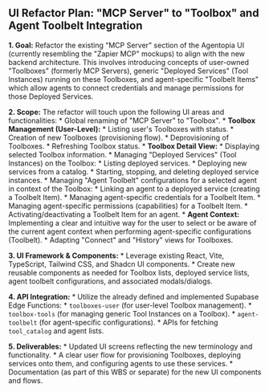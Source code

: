 ## UI Refactor Plan: "MCP Server" to "Toolbox" and Agent Toolbelt Integration

**1. Goal:**
Refactor the existing "MCP Server" section of the Agentopia UI (currently resembling the "Zapier MCP" mockups) to align with the new backend architecture. This involves introducing concepts of user-owned "Toolboxes" (formerly MCP Servers), generic "Deployed Services" (Tool Instances) running on these Toolboxes, and agent-specific "Toolbelt Items" which allow agents to connect credentials and manage permissions for those Deployed Services.

**2. Scope:**
The refactor will touch upon the following UI areas and functionalities:
    *   Global renaming of "MCP Server" to "Toolbox".
    *   **Toolbox Management (User-Level):**
        *   Listing user's Toolboxes with status.
        *   Creation of new Toolboxes (provisioning flow).
        *   Deprovisioning of Toolboxes.
        *   Refreshing Toolbox status.
    *   **Toolbox Detail View:**
        *   Displaying selected Toolbox information.
        *   Managing "Deployed Services" (Tool Instances) on the Toolbox:
            *   Listing deployed services.
            *   Deploying new services from a catalog.
            *   Starting, stopping, and deleting deployed service instances.
        *   Managing "Agent Toolbelt" configurations for a selected agent in context of the Toolbox:
            *   Linking an agent to a deployed service (creating a Toolbelt Item).
            *   Managing agent-specific credentials for a Toolbelt Item.
            *   Managing agent-specific permissions (capabilities) for a Toolbelt Item.
            *   Activating/deactivating a Toolbelt Item for an agent.
    *   **Agent Context:** Implementing a clear and intuitive way for the user to select or be aware of the current agent context when performing agent-specific configurations (Toolbelt).
    *   Adapting "Connect" and "History" views for Toolboxes.

**3. UI Framework & Components:**
    *   Leverage existing React, Vite, TypeScript, Tailwind CSS, and Shadcn UI components.
    *   Create new reusable components as needed for Toolbox lists, deployed service lists, agent toolbelt configurations, and associated modals/dialogs.

**4. API Integration:**
    *   Utilize the already defined and implemented Supabase Edge Functions:
        *   `toolboxes-user` (for user-level Toolbox management).
        *   `toolbox-tools` (for managing generic Tool Instances on a Toolbox).
        *   `agent-toolbelt` (for agent-specific configurations).
        *   APIs for fetching `tool_catalog` and agent lists.

**5. Deliverables:**
    *   Updated UI screens reflecting the new terminology and functionality.
    *   A clear user flow for provisioning Toolboxes, deploying services onto them, and configuring agents to use these services.
    *   Documentation (as part of this WBS or separate) for the new UI components and flows. 